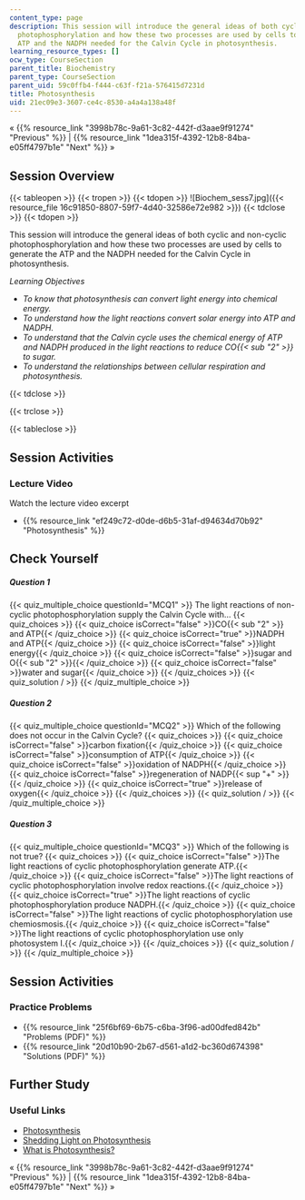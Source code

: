 ```yaml
---
content_type: page
description: This session will introduce the general ideas of both cyclic and non-cyclic
  photophosphorylation and how these two processes are used by cells to generate the
  ATP and the NADPH needed for the Calvin Cycle in photosynthesis.
learning_resource_types: []
ocw_type: CourseSection
parent_title: Biochemistry
parent_type: CourseSection
parent_uid: 59c0ffb4-f444-c63f-f21a-576415d7231d
title: Photosynthesis
uid: 21ec09e3-3607-ce4c-8530-a4a4a138a48f
---
```


« {{% resource_link "3998b78c-9a61-3c82-442f-d3aae9f91274" "Previous" %}} | {{% resource_link "1dea315f-4392-12b8-84ba-e05ff4797b1e" "Next" %}} »

Session Overview
----------------

{{< tableopen >}}
{{< tropen >}}
{{< tdopen >}}
![Biochem_sess7.jpg]({{< resource_file 16c91850-8807-59f7-4d40-32586e72e982 >}})
{{< tdclose >}}
{{< tdopen >}}


This session will introduce the general ideas of both cyclic and non-cyclic photophosphorylation and how these two processes are used by cells to generate the ATP and the NADPH needed for the Calvin Cycle in photosynthesis.

_Learning Objectives_

*   _To know that photosynthesis can convert light energy into chemical energy._
*   _To understand how the light reactions convert solar energy into ATP and NADPH._
*   _To understand that the Calvin cycle uses the chemical energy of ATP and NADPH produced in the light reactions to reduce CO{{< sub "2" >}} to sugar._
*   _To understand the relationships between cellular respiration and photosynthesis._


{{< tdclose >}}

{{< trclose >}}

{{< tableclose >}}

Session Activities
------------------

### Lecture Video

Watch the lecture video excerpt

*   {{% resource_link "ef249c72-d0de-d6b5-31af-d94634d70b92" "Photosynthesis" %}}

Check Yourself
--------------

##### Question 1
 {{< quiz_multiple_choice questionId="MCQ1" >}} The light reactions of non-cyclic photophosphorylation supply the Calvin Cycle with… {{< quiz_choices >}} {{< quiz_choice isCorrect="false" >}}CO{{< sub "2" >}} and ATP{{< /quiz_choice >}} {{< quiz_choice isCorrect="true" >}}NADPH and ATP{{< /quiz_choice >}} {{< quiz_choice isCorrect="false" >}}light energy{{< /quiz_choice >}} {{< quiz_choice isCorrect="false" >}}sugar and O{{< sub "2" >}}{{< /quiz_choice >}} {{< quiz_choice isCorrect="false" >}}water and sugar{{< /quiz_choice >}} {{< /quiz_choices >}} {{< quiz_solution / >}} {{< /quiz_multiple_choice >}}
##### Question 2
 {{< quiz_multiple_choice questionId="MCQ2" >}} Which of the following does not occur in the Calvin Cycle? {{< quiz_choices >}} {{< quiz_choice isCorrect="false" >}}carbon fixation{{< /quiz_choice >}} {{< quiz_choice isCorrect="false" >}}consumption of ATP{{< /quiz_choice >}} {{< quiz_choice isCorrect="false" >}}oxidation of NADPH{{< /quiz_choice >}} {{< quiz_choice isCorrect="false" >}}regeneration of NADP{{< sup "\+" >}}{{< /quiz_choice >}} {{< quiz_choice isCorrect="true" >}}release of oxygen{{< /quiz_choice >}} {{< /quiz_choices >}} {{< quiz_solution / >}} {{< /quiz_multiple_choice >}}
##### Question 3
 {{< quiz_multiple_choice questionId="MCQ3" >}} Which of the following is not true? {{< quiz_choices >}} {{< quiz_choice isCorrect="false" >}}The light reactions of cyclic photophosphorylation generate ATP.{{< /quiz_choice >}} {{< quiz_choice isCorrect="false" >}}The light reactions of cyclic photophosphorylation involve redox reactions.{{< /quiz_choice >}} {{< quiz_choice isCorrect="true" >}}The light reactions of cyclic photophosphorylation produce NADPH.{{< /quiz_choice >}} {{< quiz_choice isCorrect="false" >}}The light reactions of cyclic photophosphorylation use chemiosmosis.{{< /quiz_choice >}} {{< quiz_choice isCorrect="false" >}}The light reactions of cyclic photophosphorylation use only  
photosystem I.{{< /quiz_choice >}} {{< /quiz_choices >}} {{< quiz_solution / >}} {{< /quiz_multiple_choice >}}

Session Activities
------------------

### Practice Problems

*   {{% resource_link "25f6bf69-6b75-c6ba-3f96-ad00dfed842b" "Problems (PDF)" %}}
*   {{% resource_link "20d10b90-2b67-d561-a1d2-bc360d674398" "Solutions (PDF)" %}}

Further Study
-------------

### Useful Links

*   [Photosynthesis](http://en.wikipedia.org/wiki/Photosynthesis)
*   [Shedding Light on Photosynthesis](http://www.youtube.com/watch?v=OlzbVr7XEeU&list=UUE-DexCad-ctXVTE6OhZP8w&index=3&feature=plcp)
*   [What is Photosynthesis?](http://www.life.illinois.edu/govindjee/whatisit.htm)

« {{% resource_link "3998b78c-9a61-3c82-442f-d3aae9f91274" "Previous" %}} | {{% resource_link "1dea315f-4392-12b8-84ba-e05ff4797b1e" "Next" %}} »